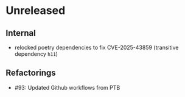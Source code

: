 # Unreleased

## Internal

 - relocked poetry dependencies to fix CVE-2025-43859 (transitive dependency `h11`)

## Refactorings

 - #93: Updated Github workflows from PTB